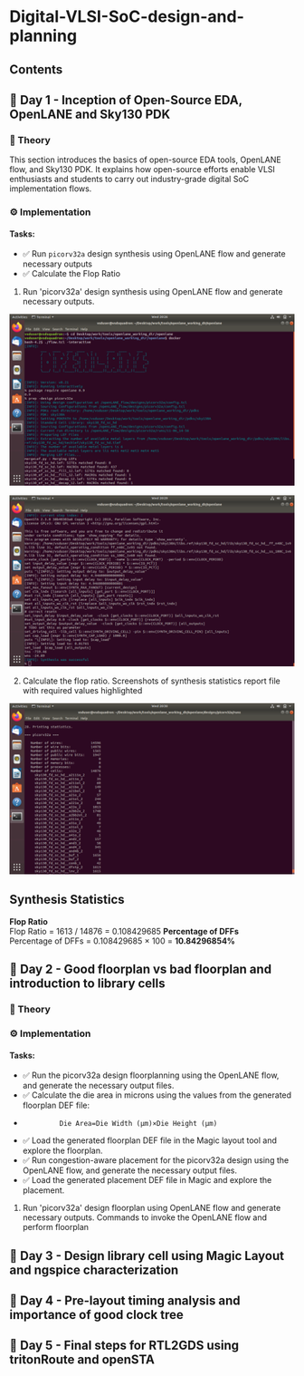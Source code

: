 # Digital-VLSI-SoC-design-and-planning

## Contents
## 📘 Day 1 - Inception of Open-Source EDA, OpenLANE and Sky130 PDK 

### 🔬 Theory
This section introduces the basics of open-source EDA tools, OpenLANE flow, and Sky130 PDK. It explains how open-source efforts enable VLSI enthusiasts and students to carry out industry-grade digital SoC implementation flows.

### ⚙️ Implementation

#### Tasks:

- ✅ Run `picorv32a` design synthesis using OpenLANE flow and generate necessary outputs  
- ✅ Calculate the Flop Ratio

1. Run 'picorv32a' design synthesis using OpenLANE flow and generate necessary outputs.

![image](https://github.com/rinki89/Digital-VLSI-SoC-design-and-planning/blob/main/Day1/flow%20.png)

![image](https://github.com/rinki89/Digital-VLSI-SoC-design-and-planning/blob/main/Day1/synthesis.png)

2. Calculate the flop ratio.
Screenshots of synthesis statistics report file with required values highlighted

![image](https://github.com/rinki89/Digital-VLSI-SoC-design-and-planning/blob/main/Day1/flop%20ratio.png)

## Synthesis Statistics
**Flop Ratio**  
Flop Ratio = 1613 / 14876 = 0.108429685
**Percentage of DFFs**  
Percentage of DFFs = 0.108429685 × 100 = **10.84296854%**


## 📘 Day 2 - Good floorplan vs bad floorplan and introduction to library cells

### 🔬 Theory

### ⚙️ Implementation

#### Tasks:
   
- ✅ Run the picorv32a design floorplanning using the OpenLANE flow, and generate the necessary output files.
- ✅ Calculate the die area in microns using the values from the generated floorplan DEF file:
-              Die Area=Die Width (µm)×Die Height (µm)
- ✅ Load the generated floorplan DEF file in the Magic layout tool and explore the floorplan.
- ✅ Run congestion-aware placement for the picorv32a design using the OpenLANE flow, and generate the necessary output files.
- ✅ Load the generated placement DEF file in Magic and explore the placement.
1. Run 'picorv32a' design floorplan using OpenLANE flow and generate necessary outputs.
Commands to invoke the OpenLANE flow and perform floorplan

## 📘 Day 3 - Design library cell using Magic Layout and ngspice characterization 
## 📘 Day 4 - Pre-layout timing analysis and importance of good clock tree 
## 📘 Day 5 - Final steps for RTL2GDS using tritonRoute and openSTA 













